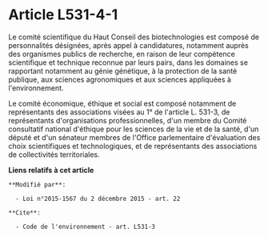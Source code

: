 # Article L531-4-1

Le comité scientifique du Haut Conseil des biotechnologies est composé de personnalités désignées, après appel à
candidatures, notamment auprès des organismes publics de recherche, en raison de leur compétence scientifique et technique
reconnue par leurs pairs, dans les domaines se rapportant notamment au génie génétique, à la protection de la santé publique,
aux sciences agronomiques et aux sciences appliquées à l'environnement.  

Le comité économique, éthique et social est composé notamment de représentants des associations visées au 1° de l'article L.
531-3, de représentants d'organisations professionnelles, d'un membre du Comité consultatif national d'éthique pour les
sciences de la vie et de la santé, d'un député et d'un sénateur membres de l'Office parlementaire d'évaluation des choix
scientifiques et technologiques, et de représentants des associations de collectivités territoriales.

**Liens relatifs à cet article**

	**Modifié par**:

	  - Loi n°2015-1567 du 2 décembre 2015 - art. 22

	**Cite**:

	  - Code de l'environnement - art. L531-3
